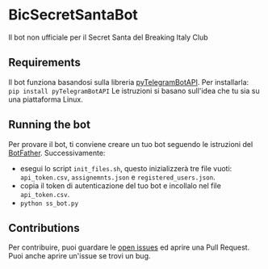 # BicSecretSantaBot
Il bot non ufficiale per il Secret Santa del Breaking Italy Club

## Requirements
Il bot funziona basandosi sulla libreria [pyTelegramBotAPI](https://github.com/eternnoir/pyTelegramBotAPI).
Per installarla:
``` pip install pyTelegramBotAPI``` 
Le istruzioni si basano sull'idea che tu sia su una piattaforma Linux.

## Running the bot
Per provare il bot, ti conviene creare un tuo bot seguendo le istruzioni del [BotFather](https://telegram.me/BotFather).
Successivamente:
- esegui lo script `init_files.sh`, questo inizializzerà tre file vuoti: `api_token.csv`, `assignemnts.json` e `registered_users.json`.
- copia il token di autenticazione del tuo bot e incollalo nel file `api_token.csv`.
- `python ss_bot.py`

## Contributions
Per contribuire, puoi guardare le [open issues](https://github.com/CarolinaBianchi/BicSecretSantaBot/issues) ed aprire una Pull Request. Puoi anche aprire un'issue se trovi un bug.
